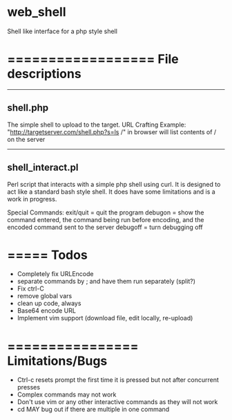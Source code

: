web_shell
=========
Shell like interface for a php style shell


==================
File descriptions
==================
----------
shell.php
----------
The simple shell to upload to the target.
URL Crafting Example: "http://targetserver.com/shell.php?s=ls /" in browser will list contents of / on the server


------------------
shell_interact.pl
------------------
Perl script that interacts with a simple php shell using curl.
It is designed to act like a standard bash style shell.
It does have some limitations and is a work in progress.

Special Commands:
exit/quit = quit the program
debugon = show the command entered, the command being run before encoding, and the encoded command sent to the server
debugoff = turn debugging off

=====
Todos
=====
- Completely fix URLEncode
- separate commands by ; and have them run separately (split?)
- Fix ctrl-C
- remove global vars
- clean up code, always
- Base64 encode URL
- Implement vim support (download file, edit locally, re-upload)

================
Limitations/Bugs
================
- Ctrl-c resets prompt the first time it is pressed but not after concurrent presses
- Complex commands may not work
- Don't use vim or any other interactive commands as they will not work
- cd MAY bug out if there are multiple in one command


